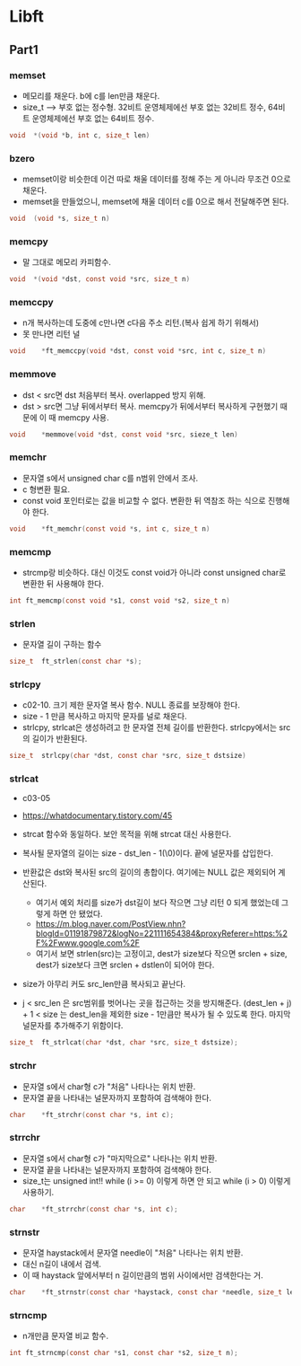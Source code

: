 # Libft
## Part1

### memset
* 메모리를 채운다. b에 c를 len만큼 채운다.
* size_t --> 부호 없는 정수형. 32비트 운영체제에선 부호 없는 32비트 정수, 64비트 운영체제에선 부호 없는 64비트 정수.
```c
void  *(void *b, int c, size_t len)
```

### bzero
* memset이랑 비슷한데 이건 따로 채울 데이터를 정해 주는 게 아니라 무조건 0으로 채운다.
* memset을 만들었으니, memset에 채울 데이터 c를 0으로 해서 전달해주면 된다.
```c
void  (void *s, size_t n)
```

### memcpy
* 말 그대로 메모리 카피함수.
```c
void  *(void *dst, const void *src, size_t n)
```

### memccpy
* n개 복사하는데 도중에 c만나면 c다음 주소 리턴.(복사 쉽게 하기 위해서)
* 못 만나면 리턴 널
```c
void	*ft_memccpy(void *dst, const void *src, int c, size_t n)
```

### memmove
* dst < src면 dst 처음부터 복사. overlapped 방지 위해.
* dst > src면 그냥 뒤에서부터 복사. memcpy가 뒤에서부터 복사하게 구현했기 때문에 이 때 memcpy 사용.
```c
void	*memmove(void *dst, const void *src, sieze_t len)
```

### memchr
* 문자열 s에서 unsigned char c를 n범위 안에서 조사.
* c 형변환 필요.
* const void 포인터로는 값을 비교할 수 없다. 변환한 뒤 역참조 하는 식으로 진행해야 한다.
```c
void	*ft_memchr(const void *s, int c, size_t n)
```

### memcmp
* strcmp랑 비슷하다. 대신 이것도 const void가 아니라 const unsigned char로 변환한 뒤 사용해야 한다.
```c
int	ft_memcmp(const void *s1, const void *s2, size_t n)
```

### strlen
* 문자열 길이 구하는 함수
```c
size_t	ft_strlen(const char *s);
```

### strlcpy
* c02-10. 크기 제한 문자열 복사 함수. NULL 종료를 보장해야 한다.
* size - 1 만큼 복사하고 마지막 문자를 널로 채운다.
* strlcpy, strlcat은 생성하려고 한 문자열 전체 길이를 반환한다. strlcpy에서는 src의 길이가 반환된다.
```c
size_t	strlcpy(char *dst, const char *src, size_t dstsize)
```

### strlcat
* c03-05
* <https://whatdocumentary.tistory.com/45>
*  strcat 함수와 동일하다. 보안 목적을 위해 strcat 대신 사용한다.
* 복사될 문자열의 길이는 size - dst_len - 1(\0)이다. 끝에 널문자를 삽입한다.
*  반환값은 dst와 복사된 src의 길이의 총합이다. 여기에는 NULL 값은 제외되어 계산된다.
    - 여기서 예외 처리를 size가 dst길이 보다 작으면 그냥 리턴 0 되게 했었는데 그렇게 하면 안 됐었다.
    - <https://m.blog.naver.com/PostView.nhn?blogId=01191879872&logNo=221111654384&proxyReferer=https:%2F%2Fwww.google.com%2F>
    - 여기서 보면 strlen(src)는 고정이고, dest가 size보다 작으면 srclen + size, dest가 size보다 크면 srclen + dstlen이 되어야 한다.
* size가 아무리 커도 src_len만큼 복사되고 끝난다.

* j < src_len 은 src범위를 벗어나는 곳을 접근하는 것을 방지해준다. (dest_len + j) + 1 < size 는 dest_len을 제외한 size - 1만큼만 복사가 될 수
 있도록 한다. 마지막 널문자를 추가해주기 위함이다.
```c
size_t	ft_strlcat(char *dst, char *src, size_t dstsize);
```

### strchr
* 문자열 s에서 char형 c가 "처음" 나타나는 위치 반환.
* 문자열 끝을 나타내는 널문자까지 포함하여 검색해야 한다. 
```c
char	*ft_strchr(const char *s, int c);
```

### strrchr
* 문자열 s에서 char형 c가 "마지막으로" 나타나는 위치 반환.
* 문자열 끝을 나타내는 널문자까지 포함하여 검색해야 한다.
* size_t는 unsigned int!! while (i >= 0) 이렇게 하면 안 되고 while (i > 0) 이렇게 사용하기.
```c
char	*ft_strrchr(const char *s, int c);
```

### strnstr
* 문자열 haystack에서 문자열 needle이 "처음" 나타나는 위치 반환.
* 대신 n길이 내에서 검색.
* 이 때 haystack 앞에서부터 n 길이만큼의 범위 사이에서만 검색한다는 거.
```c
char	*ft_strnstr(const char *haystack, const char *needle, size_t len);
```

### strncmp
* n개만큼 문자열 비교 함수.
```c
int	ft_strncmp(const char *s1, const char *s2, size_t n);
```



